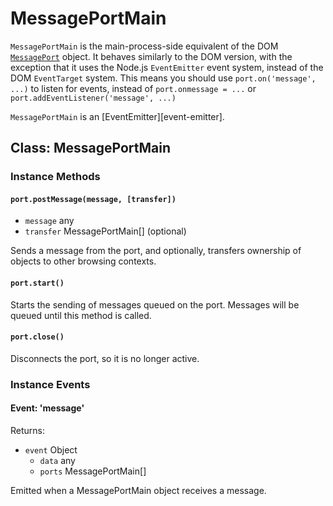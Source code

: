 # MessagePortMain

`MessagePortMain` is the main-process-side equivalent of the DOM
[`MessagePort`][] object. It behaves similarly to the DOM version, with the
exception that it uses the Node.js `EventEmitter` event system, instead of the
DOM `EventTarget` system. This means you should use `port.on('message', ...)`
to listen for events, instead of `port.onmessage = ...` or
`port.addEventListener('message', ...)`

`MessagePortMain` is an [EventEmitter][event-emitter].

## Class: MessagePortMain

### Instance Methods

#### `port.postMessage(message, [transfer])`

* `message` any
* `transfer` MessagePortMain[] (optional)

Sends a message from the port, and optionally, transfers ownership of objects
to other browsing contexts.

#### `port.start()`

Starts the sending of messages queued on the port. Messages will be queued
until this method is called.

#### `port.close()`

Disconnects the port, so it is no longer active.

### Instance Events

#### Event: 'message'

Returns:

* `event` Object
  * `data` any
  * `ports` MessagePortMain[]

Emitted when a MessagePortMain object receives a message.

[`MessagePort`]: https://developer.mozilla.org/en-US/docs/Web/API/MessagePort
